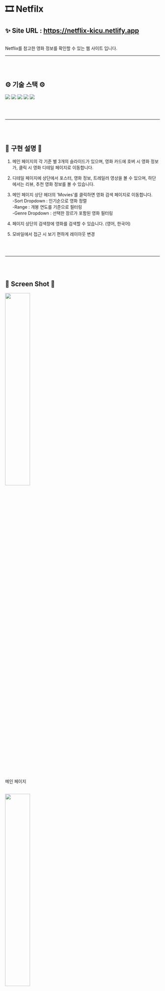 # 🎞 Netfilx

## ✨ Site URL : https://netflix-kicu.netlify.app

<br/>
Netflix를 참고한 영화 정보를 확인할 수 있는 웹 사이트 입니다.

---

<br/>
<br/>

## ⚙ 기술 스택 ⚙

<p>
<img src="https://img.shields.io/badge/javascript-F7DF1E?style=flat-square&logo=javascript&logoColor=black">
<img src="https://img.shields.io/badge/html5-E34F26?style=flat-square&logo=html5&logoColor=white">
<img src="https://img.shields.io/badge/css-1572B6?style=flat-square&logo=css3&logoColor=white">
<img src="https://img.shields.io/badge/react-61DAFB?style=flat-square&logo=react&logoColor=white">
<img src="https://img.shields.io/badge/sass-CC6699?style=flat-square&logo=sass&logoColor=white">
</p>

<br/>
<br/>

---

<br/>
<br/>

## 📃 구현 설명 📃

1. 메인 페이지의 각 기준 별 3개의 슬라이드가 있으며, 영화 카드에 호버 시 영화 정보가, 클릭 시 영화 디테일 페이지로 이동합니다.

2. 디테일 페이지에 상단에서 포스터, 영화 정보, 트레일러 영상을 볼 수 있으며, 하단에서는 리뷰, 추천 영화 정보를 볼 수 있습니다.

3. 메인 페이지 상단 헤더의 'Movies'를 클릭하면 영화 검색 페이지로 이동합니다. <br/>
   -Sort Dropdown : 인기순으로 영화 정렬 <br/>
   -Range : 개봉 연도를 기준으로 필터링 <br/>
   -Genre Dropdown : 선택한 장르가 포함된 영화 필터링

4. 페이지 상단의 검색창에 영화를 검색할 수 있습니다. (영어, 한국어)

5. 모바일에서 접근 시 보기 편하게 레이아웃 변경

<br/>
<br/>

---

<br/>
<br/>

## 📸 Screen Shot 📸

<img width="40%" src="https://user-images.githubusercontent.com/121851869/219293901-0cc81581-8fd2-4d4c-b8cc-fcf9cf9003e9.PNG" />

메인 페이지

<br/>

<img width="40%" src="https://user-images.githubusercontent.com/121851869/219293928-6f586bfb-ab05-4686-abab-0acf6b65ce5a.PNG" />

메인 페이지 슬라이더

<br/>

<img width="40%" src="https://user-images.githubusercontent.com/121851869/219293837-b7b1d7cf-3d11-4a90-886d-449be16cbffb.PNG" />

영화 디테일 페이지

<br/>

<img width="40%" src="https://user-images.githubusercontent.com/121851869/219293844-5e3fafd6-e1a0-40ad-860a-be78863410ff.PNG" />

트레일러 영상

<br/>

<img width="40%" src="https://user-images.githubusercontent.com/121851869/219293855-2ea576f7-88a7-4fd0-ac18-fd0a957f4848.PNG" />

영화 리뷰

<br/>

<img width="40%" src="https://user-images.githubusercontent.com/121851869/219293858-bb5dd7b8-78b3-4a29-be29-db202da0a3a9.PNG" />

추천 영화

<br/>

<img width="40%" src="https://user-images.githubusercontent.com/121851869/219293881-36656062-5def-4291-a146-40e73b6bc47d.PNG" />

영화 검색 페이지

<br/>
<br/>

---

<br/>
<br/>

### 보완해야 할 점

디테일 페이지에서 새로고침 시 기본 값으로 뜨는 영화 리스트가 사라짐.
